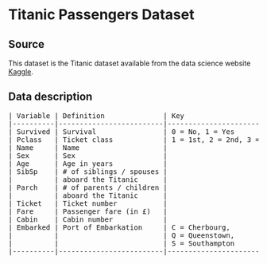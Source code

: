# Titanic Passengers Dataset

## Source
This dataset is the Titanic dataset available from the data science website [Kaggle](https://www.kaggle.com/c/titanic/data). 

## Data description

<pre>
| Variable | Definition              | Key                       |
|----------|-------------------------|---------------------------|
| Survived | Survival                | 0 = No, 1 = Yes           |
| Pclass   | Ticket class            | 1 = 1st, 2 = 2nd, 3 = 3rd |
| Name     | Name                    |                           |
| Sex      | Sex                     |                           |
| Age      | Age in years            |                           |
| SibSp    | # of siblings / spouses |                           |
|          | aboard the Titanic      |                           |
| Parch    | # of parents / children |                           |
|          | aboard the Titanic      |                           |
| Ticket   | Ticket number           |                           |
| Fare     | Passenger fare (in £)   |                           |
| Cabin    | Cabin number            |                           |
| Embarked | Port of Embarkation     | C = Cherbourg,            |
|          |                         | Q = Queenstown,           |
|          |                         | S = Southampton           |
|----------|-------------------------|---------------------------|
</pre>

